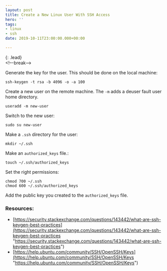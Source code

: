 ```yaml
---
layout: post
title: Create a New Linux User With SSH Access
hero: ''
tags:
- linux
- ssh
date: 2019-10-11T23:00:00.000+00:00

---
```

{: .lead}  
<!–-break-–>  
  
Generate the key for the user. This should be done on the local machine:

    ssh-keygen -t rsa -b 4096 -o -a 100

Create a new user on the remote machine. The `-m` adds a deuser fault user home directory.

    useradd -m new-user

Switch to the new user:

    sudo su new-user

Make a `.ssh` directory for the user:

    mkdir ~/.ssh

Make an `authorized_keys` file.:

    touch ~/.ssh/authorized_keys

Set the right permissions:

    chmod 700 ~/.ssh
    chmod 600 ~/.ssh/authorized_keys

Add the public key you created to the `authorized_keys` file.

### Resources:

* [https://security.stackexchange.com/questions/143442/what-are-ssh-keygen-best-practices](https://security.stackexchange.com/questions/143442/what-are-ssh-keygen-best-practices "https://security.stackexchange.com/questions/143442/what-are-ssh-keygen-best-practices")
* [https://help.ubuntu.com/community/SSH/OpenSSH/Keys](https://help.ubuntu.com/community/SSH/OpenSSH/Keys "https://help.ubuntu.com/community/SSH/OpenSSH/Keys")